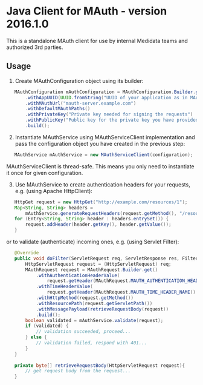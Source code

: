 # Java Client for MAuth - version 2016.1.0

This is a standalone MAuth client for use by internal Medidata teams and authorized 3rd parties.

## Usage

1. Create MAuthConfiguration object using its builder:

 ``` java
    MAuthConfiguration mAuthConfiguration = MAuthConfiguration.Builder.get()
        .withAppUUID(UUID.fromString("UUID of your application as in MAuth registry"))
        .withMAuthUrl("mauth-server.example.com")
        .withDefaultMAuthPaths()
        .withPrivateKey("Private key needed for signing the requests")
        .withPublicKey("Public key for the private key you have provided")
        .build();
 ```

2. Instantiate MAuthService using MAuthServiceClient implementation and pass the configuration object you have created in the previous step:

 ``` java
    MAuthService mAuthService = new MAuthServiceClient(configuration);
 ```
MAuthServiceClient is thread-safe. This means you only need to instantiate it once for given configuration.

3. Use MAuthService to create authentication headers for your requests, e.g. (using Apache HttpClient):

 ``` java
    HttpGet request = new HttpGet("http://example.com/resources/1");
    Map<String, String> headers = 
        mAuthService.generateRequestHeaders(request.getMethod(), "/resources/1", null);
    for (Entry<String, String> header : headers.entrySet()) {
        request.addHeader(header.getKey(), header.getValue());
    }
 ```

 or to validate (authenticate) incoming ones, e.g. (using Servlet Filter):
 
 ``` java
    @Override
    public void doFilter(ServletRequest req, ServletResponse res, FilterChain chain) throws IOException, ServletException {
        HttpServletRequest request = (HttpServletRequest) req;
        MAuthRequest request = MAuthRequest.Builder.get()
            .withAuthenticationHeaderValue(
                request.getHeader(MAuthRequest.MAUTH_AUTHENTICATION_HEADER_NAME))
            .withTimeHeaderValue(
                request.getHeader(MAuthRequest.MAUTH_TIME_HEADER_NAME))
            .withHttpMethod(request.getMethod())
            .withResourcePath(request.getServletPath())
            .withMessagePayload(retrieveRequestBody(request))
            .build();
        boolean validated = mAuthService.validate(request);
        if (validated) {
            // validation succeeded, proceed...
        } else {
            // validation failed, respond with 401...
        }
    }
    
    private byte[] retrieveRequestBody(HttpServletRequest request){
        // get request body from the request...
    }
 ```
